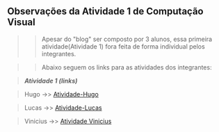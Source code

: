 ## Observações da Atividade 1 de Computação Visual

>> Apesar do "blog" ser composto por 3 alunos, essa primeira atividade(Atividade 1) fora feita de forma individual pelos integrantes. 

>> Abaixo seguem os links para as atividades dos integrantes:

>***Atividade 1 (links)***

>Hugo ->> [Atividade-Hugo](https://github.com/HugoNishimoto07/Comp-Visual/blob/main/Atividades/Atividade%201/Atividade%201%20-%20Hugo.txt) 

>Lucas ->> [Atividade-Lucas](https://github.com/HugoNishimoto07/Comp-Visual/blob/main/Atividades/Atividade%201/Atividade%201%20-%20Lucas.txt)

>Vinicius ->> [Atividade Vinicius](https://github.com/HugoNishimoto07/Comp-Visual/blob/main/Atividades/Atividade%201/Atividade%201%20-%20Vinicius.txt)
